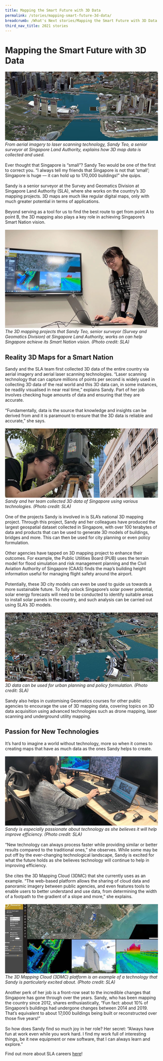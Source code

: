 ```yaml
---
title: Mapping the Smart Future with 3D Data
permalink: /stories/mapping-smart-future-3d-data/
breadcrumb: /What's Next stories/Mapping the Smart Future with 3D Data
third_nav_title: 2021 stories
---
```

# <b>Mapping the Smart Future with 3D Data</b>
![](/images/stories/2021%20stories/3d%20data/3d%20data%201.jpg)
<br>
*From aerial imagery to laser scanning technology, Sandy Teo, a senior surveyor at Singapore Land Authority, explains how 3D map data is collected and used.*
<br>
<br>
Ever thought that Singapore is “small”? Sandy Teo would be one of the first to correct you. “I always tell my friends that Singapore is not that ‘small’; Singapore is huge — it can hold up to 170,000 buildings!” she quips.
<br>
<br>
Sandy is a senior surveyor at the Survey and Geomatics Division at Singapore Land Authority (SLA), where she works on the country’s 3D mapping projects. 3D maps are much like regular digital maps, only with much greater potential in terms of applications.
<br>
<br>
Beyond serving as a tool for us to find the best route to get from point A to point B, the 3D mapping also plays a key role in achieving Singapore’s Smart Nation vision.
<br>
<br>
![](/images/stories/2021%20stories/3d%20data/3d%20data%202.jpg)
*The 3D mapping projects that Sandy Teo, senior surveyor (Survey and Geomatics Division) at Singapore Land Authority, works on can help Singapore achieve its Smart Nation vision. (Photo credit: SLA)*
<br>
## Reality 3D Maps for a Smart Nation
Sandy and the SLA team first collected 3D data of the entire country via aerial imagery and aerial laser scanning technologies. “Laser scanning technology that can capture millions of points per second is widely used in collecting 3D data of the real world and this 3D data can, in some instances, be readily visualised in near real time,” explains Sandy. Part of her job involves checking huge amounts of data and ensuring that they are accurate.
<br>
<br>
“Fundamentally, data is the source that knowledge and insights can be derived from and it is paramount to ensure that the 3D data is reliable and accurate,” she says.
<br>
<br>
![](/images/stories/2021%20stories/3d%20data/3d%20data%203.jpg)
*Sandy and her team collected 3D data of Singapore using various technologies. (Photo credit: SLA)*
<br>
<br>
One of the projects Sandy is involved in is SLA’s national 3D mapping project. Through this project, Sandy and her colleagues have produced the largest geospatial dataset collected in Singapore, with over 100 terabytes of data and products that can be used to generate 3D models of buildings, bridges and more. This can then be used for city planning or even policy formulation.
<br>
<br>
Other agencies have tapped on 3D mapping project to enhance their outcomes. For example, the Public Utilities Board (PUB) uses the terrain model for flood simulation and risk management planning and the Civil Aviation Authority of Singapore (CAAS) finds the map’s building height information useful for managing flight safety around the airport.
<br>
<br>
Potentially, these 3D city models can even be used to guide us towards a more sustainable future. To fully unlock Singapore’s solar power potential, solar energy forecasts will need to be conducted to identify suitable areas to install solar panels in the country, and such analysis can be carried out using SLA’s 3D models.
<br>
<br>
![](/images/stories/2021%20stories/3d%20data/3d%20data%204.jpg)
*3D data can be used for urban planning and policy formulation. (Photo credit: SLA)*
<br>
<br>
Sandy also helps in customising Geomatics courses for other public agencies to encourage the use of 3D mapping data, covering topics on 3D data acquisition using advanced technologies such as drone mapping, laser scanning and underground utility mapping.
<br>
## Passion for New Technologies
It’s hard to imagine a world without technology, more so when it comes to creating maps that have as much data as the ones Sandy helps to create.
<br>
<br>
![](/images/stories/2021%20stories/3d%20data/3d%20data%205.jpg)
*Sandy is especially passionate about technology as she believes it will help improve efficiency. (Photo credit: SLA)*
<br>
<br>
“New technology can always process faster while providing similar or better results compared to the traditional ones,” she observes. While some may be put off by the ever-changing technological landscape, Sandy is excited for what the future holds as she believes technology will continue to help in improving efficiency.
<br>
<br>
She cites the 3D Mapping Cloud (3DMC) that she currently uses as an example. “The web-based platform allows the sharing of cloud data and panoramic imagery between public agencies, and even features tools to enable users to better understand and use data, from determining the width of a footpath to the gradient of a slope and more,” she explains.
<br>
<br>
![](/images/stories/2021%20stories/3d%20data/3d%20data%206.jpg)
*The 3D Mapping Cloud (3DMC) platform is an example of a technology that Sandy is particularly excited about. (Photo credit: SLA)*
<br>
<br>
Another perk of her job is a front-row seat to the incredible changes that Singapore has gone through over the years. Sandy, who has been mapping the country since 2012, shares enthusiastically, “Fun fact: about 10% of Singapore’s buildings had undergone changes between 2014 and 2019. That’s equivalent to about 17,000 buildings being built or reconstructed over those five years!”
<br>
<br>
So how does Sandy find so much joy in her role? Her secret: “Always have fun at work even while you work hard. I find my work full of interesting things, be it new equipment or new software, that I can always learn and explore.”

Find out more about SLA careers [here](https://www.sla.gov.sg/join-us)!